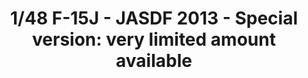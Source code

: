 ---
title: "1/48 F-15J - JASDF  2013 - Special version: very limited amount available"
price: TBA
desc: ""
img_path: "/assets/img/GWHSNG03.jpg"
brand: AMMO
available: true
special_offer: false
new: false
soon: false
cat: "Plasticne-Makete"
subcat: "PM-GREAT-WALL-HOBBY"
subsubcat: ""
---